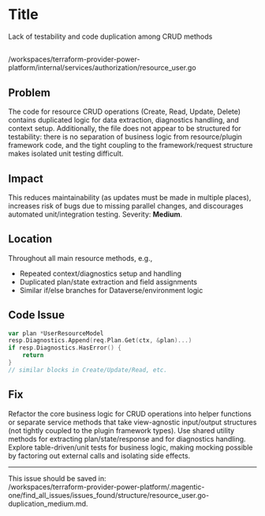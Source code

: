 # Title

Lack of testability and code duplication among CRUD methods

##

/workspaces/terraform-provider-power-platform/internal/services/authorization/resource_user.go

## Problem

The code for resource CRUD operations (Create, Read, Update, Delete) contains duplicated logic for data extraction, diagnostics handling, and context setup. Additionally, the file does not appear to be structured for testability: there is no separation of business logic from resource/plugin framework code, and the tight coupling to the framework/request structure makes isolated unit testing difficult.

## Impact

This reduces maintainability (as updates must be made in multiple places), increases risk of bugs due to missing parallel changes, and discourages automated unit/integration testing. Severity: **Medium**.

## Location

Throughout all main resource methods, e.g.,

- Repeated context/diagnostics setup and handling
- Duplicated plan/state extraction and field assignments
- Similar if/else branches for Dataverse/environment logic

## Code Issue

```go
var plan *UserResourceModel
resp.Diagnostics.Append(req.Plan.Get(ctx, &plan)...)
if resp.Diagnostics.HasError() {
    return
}
// similar blocks in Create/Update/Read, etc.
```

## Fix

Refactor the core business logic for CRUD operations into helper functions or separate service methods that take view-agnostic input/output structures (not tightly coupled to the plugin framework types). Use shared utility methods for extracting plan/state/response and for diagnostics handling. Explore table-driven/unit tests for business logic, making mocking possible by factoring out external calls and isolating side effects.

---

This issue should be saved in:  
/workspaces/terraform-provider-power-platform/.magentic-one/find_all_issues/issues_found/structure/resource_user.go-duplication_medium.md.

